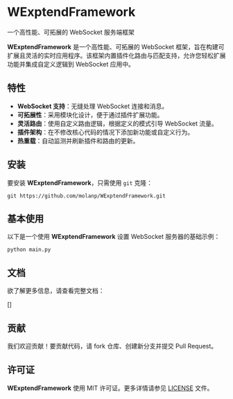 # WExptendFramework
一个高性能、可拓展的 WebSocket 服务端框架

**WExptendFramework** 是一个高性能、可拓展的 WebSocket 框架，旨在构建可扩展且灵活的实时应用程序。该框架内置插件化路由与匹配支持，允许您轻松扩展功能并集成自定义逻辑到 WebSocket 应用中。

## 特性

- **WebSocket 支持**：无缝处理 WebSocket 连接和消息。
- **可拓展性**：采用模块化设计，便于通过插件扩展功能。
- **灵活路由**：使用自定义路由逻辑，根据定义的模式引导 WebSocket 流量。
- **插件架构**：在不修改核心代码的情况下添加新功能或自定义行为。
- **热重载**：自动监测并刷新插件和路由的更新。

## 安装

要安装 **WExptendFramework**，只需使用 `git` 克隆：

```
git https://github.com/molanp/WExptendFramework.git
```

## 基本使用

以下是一个使用 **WExptendFramework** 设置 WebSocket 服务器的基础示例：

```
python main.py
```

## 文档

欲了解更多信息，请查看完整文档：

[]

## 贡献

我们欢迎贡献！要贡献代码，请 fork 仓库、创建新分支并提交 Pull Request。

## 许可证

**WExptendFramework** 使用 MIT 许可证。更多详情请参见 [LICENSE](LICENSE) 文件。
